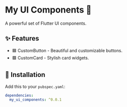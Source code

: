 # My UI Components 🚀

A powerful set of Flutter UI components.

## ✨ Features
- 🟦 CustomButton - Beautiful and customizable buttons.
- 🟪 CustomCard - Stylish card widgets.

## 🔧 Installation
Add this to your `pubspec.yaml`:
```yaml
dependencies:
  my_ui_components: ^0.0.1